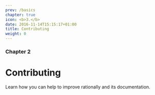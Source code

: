 ```yaml
---
prev: /basics
chapter: true
icon: <b>3.</b>
date: 2016-11-14T15:15:17+01:00
title: Contributing
weight: 0
---
```


### Chapter 2

# Contributing

Learn how you can help to improve rationally and its documentation.
